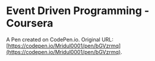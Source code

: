 # Event Driven Programming - Coursera

A Pen created on CodePen.io. Original URL: [https://codepen.io/Mridul0001/pen/bGVzrmq](https://codepen.io/Mridul0001/pen/bGVzrmq).


